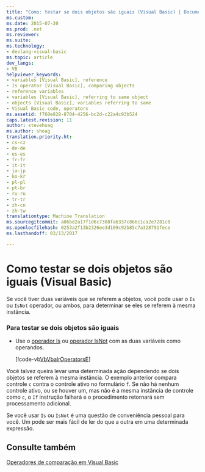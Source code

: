 ```yaml
---
title: "Como: testar se dois objetos são iguais (Visual Basic) | Documentos do Microsoft"
ms.custom: 
ms.date: 2015-07-20
ms.prod: .net
ms.reviewer: 
ms.suite: 
ms.technology:
- devlang-visual-basic
ms.topic: article
dev_langs:
- VB
helpviewer_keywords:
- variables [Visual Basic], reference
- Is operator [Visual Basic], comparing objects
- reference variables
- variables [Visual Basic], referring to same object
- objects [Visual Basic], variables referring to same
- Visual Basic code, operators
ms.assetid: f760e828-8704-4256-bc2d-c22a4c93b524
caps.latest.revision: 11
author: stevehoag
ms.author: shoag
translation.priority.ht:
- cs-cz
- de-de
- es-es
- fr-fr
- it-it
- ja-jp
- ko-kr
- pl-pl
- pt-br
- ru-ru
- tr-tr
- zh-cn
- zh-tw
translationtype: Machine Translation
ms.sourcegitcommit: a06bd2a17f1d6c7308fa6337c866c1ca2e7281c0
ms.openlocfilehash: 0253a2f13b2326ee3d109c92b85c7a328791fece
ms.lasthandoff: 03/13/2017

---
```

# <a name="how-to-test-whether-two-objects-are-the-same-visual-basic"></a>Como testar se dois objetos são iguais (Visual Basic)
Se você tiver duas variáveis que se referem a objetos, você pode usar o `Is` ou `IsNot` operador, ou ambos, para determinar se eles se referem à mesma instância.  
  
### <a name="to-test-whether-two-objects-are-the-same"></a>Para testar se dois objetos são iguais  
  
-   Use o [operador Is](../../../../visual-basic/language-reference/operators/is-operator.md) ou [operador IsNot](../../../../visual-basic/language-reference/operators/isnot-operator.md) com as duas variáveis como operandos.  
  
     [!code-vb[VbVbalrOperators&#69;](../../../../visual-basic/language-reference/operators/codesnippet/VisualBasic/how-to-test-whether-two-objects-are-the-same_1.vb)]  
  
 Você talvez queira levar uma determinada ação dependendo se dois objetos se referem à mesma instância. O exemplo anterior compara controle `c` contra o controle ativo no formulário `f`. Se não há nenhum controle ativo, ou se houver um, mas não é a mesma instância de controle como `c`, o `If` instrução falhará e o procedimento retornará sem processamento adicional.  
  
 Se você usar `Is` ou `IsNot` é uma questão de conveniência pessoal para você. Um pode ser mais fácil de ler do que a outra em uma determinada expressão.  
  
## <a name="see-also"></a>Consulte também  
 [Operadores de comparação em Visual Basic](../../../../visual-basic/programming-guide/language-features/operators-and-expressions/comparison-operators.md)
